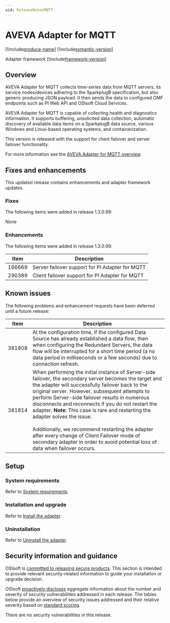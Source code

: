 ```yaml
---
uid: ReleaseNotesMQTT
---
```


# AVEVA Adapter for MQTT

[!include[produce-name](../main/shared-content/_includes/inline/product-name.md)] [!include[symantic-version](../main/shared-content/_includes/inline/symantic-version.md)]<br>

Adapter framework [!include[framework-version](../main/shared-content/_includes/inline/framework-version.md)] <br>

## Overview

AVEVA Adapter for MQTT collects time-series data from MQTT servers, its service nodes/devices adhering to the SparkplugB specification, but also generic producing JSON payload. It then sends the data to configured OMF endpoints such as PI Web API and OSIsoft Cloud Services.

AVEVA Adapter for MQTT is capable of collecting health and diagnostics information. It supports buffering, unsolicited data collection, automatic discovery of available data items on a SparkplugB data source, various Windows and Linux-based operating systems, and containerization.

This version is released with the support for client failover and server failover functionality.

For more information see the [AVEVA Adapter for MQTT overview](xref:index).

## Fixes and enhancements

This updated release contains enhancements and adapter framework updates.

### Fixes

The following items were added in release 1.3.0.99:

None

### Enhancements

The following items were added in release 1.3.0.99:

| Item              | Description               |
| ----------------- | ------------------------- |
| 166669 | Server failover support for PI Adapter for MQTT |
| 290389 | Client failover support for PI Adapter for MQTT |

## Known issues

The following problems and enhancement requests have been deferred until a future release: 

| Item              | Description               |
| ----------------- | ------------------------- |
| 381808 | At the configuration time, if the configured Data Source has already established a data flow, then when configuring the Redundant Servers, the data flow will be interrupted for a short time period (a no data period in milliseconds or a few seconds) due to connection refresh. |
| 381814 | When performing the initial instance of Server-side failover, the secondary server becomes the target and the adapter will successfully failover back to the original server. However, subsequent attempts to perform Server-side failover results in numerous disconnects and reconnects if you do not restart the adapter. **Note:** This case is rare and restarting the adapter solves the issue. <br> <br> Additionally, we recommend restarting the adapter after every change of Client Failover mode of secondary adapter in order to avoid potential loss of data when failover occurs. |

## Setup

### System requirements

Refer to [System requirements](xref:SystemRequirements).

### Installation and upgrade

Refer to [Install the adapter](xref:InstallTheAdapter).

### Uninstallation

Refer to [Uninstall the adapter](xref:UninstallTheAdapter).

## Security information and guidance

OSIsoft is [committed to releasing secure products](https://docs.osisoft.com/bundle/security-commitment-and-disclosure-standards/page/securitycommitmentanddisclosurestandards.html). This section is intended to provide relevant security-related information to guide your installation or upgrade decision.  

OSIsoft [proactively discloses](https://docs.osisoft.com/bundle/security-commitment-and-disclosure-standards/page/securitycommitmentanddisclosurestandards.html#vulnerability-communication) aggregate information about the number and severity of security vulnerabilities addressed in each release. The tables below provide an overview of security issues addressed and their relative severity based on [standard scoring](https://docs.osisoft.com/bundle/security-commitment-and-disclosure-standards/page/securitycommitmentanddisclosurestandards.html#vulnerability-scoring). 

There are no security vulnerabilities in this release. 


